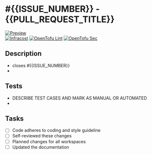 # #{{ISSUE_NUMBER}} - {{PULL_REQUEST_TITLE}}

[![Preview](https://github.com/{{REPOSITORY}}/actions/workflows/preview.yml/badge.svg?branch={{BRANCH_NAME}}&event=pull_request)](https://github.com/{{REPOSITORY}}/actions/workflows/preview.yml?query=branch%3A{{BRANCH_NAME}})  
[![Infracost](https://github.com/{{REPOSITORY}}/actions/workflows/pull-request-infracost.yml/badge.svg?branch={{BRANCH_NAME}}&event=pull_request)](https://github.com/{{REPOSITORY}}/actions/workflows/pull-request-infracost.yml?query=branch%3A{{BRANCH_NAME}})
[![OpenTofu Lint](https://github.com/{{REPOSITORY}}/actions/workflows/pull-request-opentofu-lint.yml/badge.svg?branch={{BRANCH_NAME}}&event=pull_request)](https://github.com/{{REPOSITORY}}/actions/workflows/pull-request-opentofu-lint.yml?query=branch%3A{{BRANCH_NAME}})
[![OpenTofu Sec](https://github.com/{{REPOSITORY}}/actions/workflows/pull-request-opentofu-sec.yml/badge.svg?branch={{BRANCH_NAME}}&event=pull_request)](https://github.com/{{REPOSITORY}}/actions/workflows/pull-request-opentofu-sec.yml?query=branch%3A{{BRANCH_NAME}})

## Description
* closes #{{ISSUE_NUMBER}}
*

## Tests
* DESCRIBE TEST CASES AND MARK AS MANUAL OR AUTOMATED
*

## Tasks
- [ ] Code adheres to coding and style guideline
- [ ] Self-reviewed these changes
- [ ] Planned changes for all workspaces
- [ ] Updated the documentation
